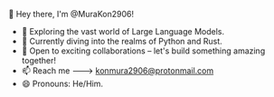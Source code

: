 👋 Hey there, I'm @MuraKon2906!

- 👀 Exploring the vast world of Large Language Models.
- 🌱 Currently diving into the realms of Python and Rust.
- 💞️ Open to exciting collaborations – let's build something amazing together!
- 📫 Reach me ---> konmura2906@protonmail.com
- 😄 Pronouns: He/Him.
